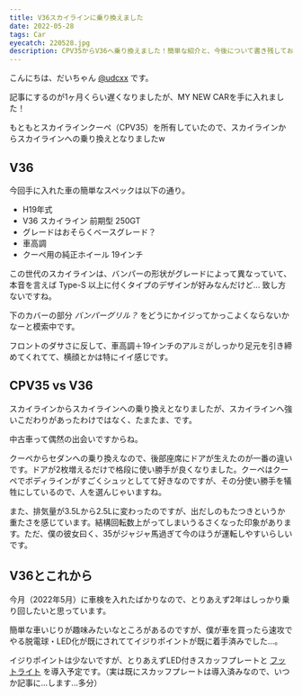 ```yaml
---
title: V36スカイラインに乗り換えました
date: 2022-05-28
tags: Car
eyecatch: 220528.jpg
description: CPV35からV36へ乗り換えました！簡単な紹介と、今後について書き残しておこうと思います。
---
```


こんにちは、だいちゃん [@udcxx](https://twitter.com/udc_xx) です。

記事にするのが1ヶ月くらい遅くなりましたが、MY NEW CARを手に入れました！

もともとスカイラインクーペ（CPV35）を所有していたので、スカイラインからスカイラインへの乗り換えとなりましたw

## V36

今回手に入れた車の簡単なスペックは以下の通り。

* H19年式
* V36 スカイライン 前期型 250GT
* グレードはおそらくベースグレード？
* 車高調
* クーペ用の純正ホイール 19インチ

この世代のスカイラインは、バンパーの形状がグレードによって異なっていて、本音を言えば Type-S 以上に付くタイプのデザインが好みなんだけど... 致し方ないですね。

下のカバーの部分 *バンパーグリル？* をどうにかイジってかっこよくならないかなーと模索中です。

フロントのダサさに反して、車高調＋19インチのアルミがしっかり足元を引き締めてくれてて、横顔とかは特にイイ感じです。

## CPV35 vs V36

スカイラインからスカイラインへの乗り換えとなりましたが、スカイラインへ強いこだわりがあったわけではなく、たまたま、です。

中古車って偶然の出会いですからね。

クーペからセダンへの乗り換えなので、後部座席にドアが生えたのが一番の違いです。ドアが2枚増えるだけで格段に使い勝手が良くなりました。クーペはクーペでボディラインがすごくシュッとしてて好きなのですが、その分使い勝手を犠牲にしているので、人を選んじゃいますね。

また、排気量が3.5Lから2.5Lに変わったのですが、出だしのもたつきというか重たさを感じています。結構回転数上がってしまいうるさくなった印象があります。ただ、僕の彼女曰く、35がジャジャ馬過ぎて今のほうが運転しやすいらしいです。

## V36とこれから

今月（2022年5月）に車検を入れたばかりなので、とりあえず2年はしっかり乗り回したいと思っています。

簡単な車いじりが趣味みたいなところがあるのですが、僕が車を買ったら速攻でやる脱電球・LED化が既にされててイジりポイントが既に着手済みでした...。

イジりポイントは少ないですが、とりあえずLED付きスカッフプレートと [フットライト](https://amzn.to/3lRD4Dk) を導入予定です。（実は既にスカッフプレートは導入済みなので、いつか記事に...します...多分）
